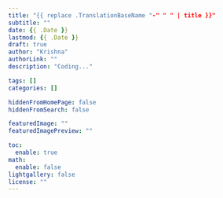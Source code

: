 ```yaml
---
title: "{{ replace .TranslationBaseName "-" " " | title }}"
subtitle: ""
date: {{ .Date }}
lastmod: {{ .Date }}
draft: true
author: "Krishna"
authorLink: ""
description: "Coding..."

tags: []
categories: []

hiddenFromHomePage: false
hiddenFromSearch: false

featuredImage: ""
featuredImagePreview: ""

toc:
  enable: true
math:
  enable: false
lightgallery: false
license: ""
---
```


<!--more-->
